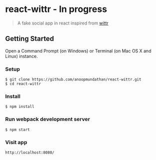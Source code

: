 # react-wittr - In progress
> A fake social app in react inspired from [wittr](https://github.com/jakearchibald/wittr)

## Getting Started
Open a Command Prompt (on Windows) or Terminal (on Mac OS X and Linux) instance.

### Setup
```
$ git clone https://github.com/anoopmundathan/react-wittr.git
$ cd react-wittr
```
### Install
```
$ npm install
```
### Run webpack development server
```
$ npm start
```
### Visit app
```
http://localhost:8080/
```

